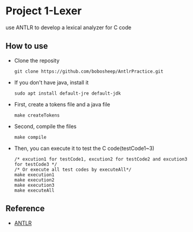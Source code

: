 # Project 1-Lexer
use ANTLR to develop a lexical analyzer for C code

## How to use 
*   Clone the reposity
    ```
    git clone https://github.com/bobosheep/AntlrPractice.git
    ```
*   If you don't have java, install it
    ```
    sudo apt install default-jre default-jdk
    ```
*   First, create a tokens file and a java file
    ```
    make createTokens
    ```
*   Second, compile the files
    ```
    make compile
    ```
*   Then, you can execute it to test the C code(testCode1~3)
    ```
    /* excution1 for testCode1, excution2 for testCode2 and excution3 for testCode3 */
    /* Or execute all test codes by executeAll*/
    make execution1
    make execution2
    make execution3 
    make executeAll
    ```

##  Reference
*   [ANTLR](https://www.antlr.org/)